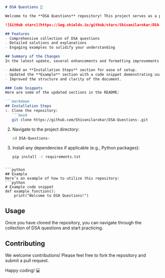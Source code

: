 ```markdown
# DSA Questions 🚀

Welcome to the **DSA Questions** repository! This project serves as a platform for developers and learners to practice and enhance their skills in Data Structures and Algorithms (DSA). This repository is designed to help you improve your understanding of various data structures and algorithms through a collection of questions and solutions.

![GitHub stars](https://img.shields.io/github/stars/Shivanilarokar/DSA-Questions-?style=social) ![Forks](https://img.shields.io/github/forks/Shivanilarokar/DSA-Questions-?style=social)

## Features
- Comprehensive collection of DSA questions
- Detailed solutions and explanations
- Engaging examples to solidify your understanding

## Summary of the Changes
In the latest update, several enhancements and formatting improvements were made to the README file:

- Added an **Installation Steps** section for ease of setup.
- Updated the **Example** section with a code snippet demonstrating usage.
- Improved the structure and clarity of the document.

### Code Snippets
Here are some of the updated sections in the README:

```markdown
## Installation Steps
1. Clone the repository:
   ```bash
   git clone https://github.com/Shivanilarokar/DSA-Questions-.git
   ```

2. Navigate to the project directory:
   ```bash
   cd DSA-Questions-
   ```

3. Install any dependencies if applicable (e.g., Python packages):
   ```bash
   pip install -r requirements.txt
   ```
```

```python
## Example
Here’s an example of how to utilize this repository:
```python
# Example code snippet
def example_function():
    print("Welcome to DSA Questions!")
```
  
## Usage
Once you have cloned the repository, you can navigate through the collection of DSA questions and start practicing.

## Contributing
We welcome contributions! Please feel free to fork the repository and submit a pull request.

Happy coding! 💻
```